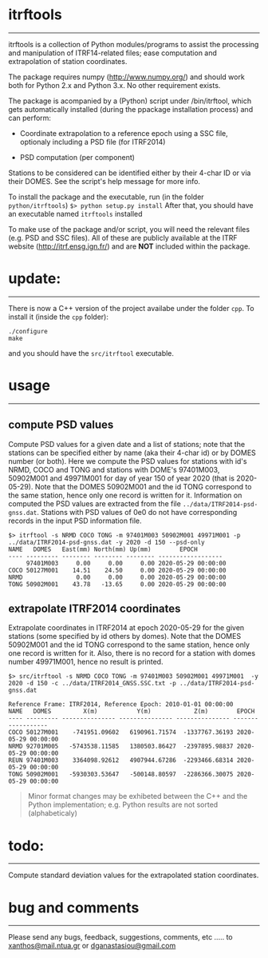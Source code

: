 # itrftools
-------------------------------------------------------------------------------
itrftools is a collection of Python modules/programs to assist the processing and
manipulation of ITRF14-related files; ease computation and extrapolation of
station coordinates.

The package requires numpy (http://www.numpy.org/) and should work both for
Python 2.x and Python 3.x. No other requirement exists.

The package is acompanied by a (Python) script under /bin/itrftool, which gets
automatically installed (during the ppackage installation process) and can
perform:

* Coordinate extrapolation to a reference epoch using a SSC file, optionaly
      including a PSD file (for ITRF2014)

* PSD computation (per component)

Stations to be considered can be identified either by their 4-char ID or via
their DOMES. See the script's help message for more info.

To install the package and the executable, run (in the folder `python/itrftools`)
`$> python setup.py install`
After that, you should have an executable named `itrftools` installed

To make use of the package and/or script, you will need the relevant files
(e.g. PSD and SSC files). All of these are publicly available at the ITRF
website (http://itrf.ensg.ign.fr/) and are **NOT** included within the package.

# update:
-------------------------------------------------------------------------------
There is now a C++ version of the project availabe under the folder `cpp`. To install 
it (inside the `cpp` folder):
```
./configure
make
```
and you should have the `src/itrftool` executable.

# usage
-------------------------------------------------------------------------------

## compute PSD values
Compute PSD values for a given date and a list of stations; note that the stations 
can be specified either by name (aka their 4-char id) or by DOMES number (or both).
Here we compute the PSD values for stations with id's NRMD, COCO and TONG and stations with 
DOME's 97401M003, 50902M001 and 49971M001 for day of year 150 of year 2020 (that is
2020-05-29). Note that the DOMES 50902M001 and the id TONG correspond to the same station, 
hence only one record is written for it. Information on computed the PSD values are
extracted from the file `../data/ITRF2014-psd-gnss.dat`. Stations with PSD values of 0e0 
do not have corresponding records in the input PSD information file.
```
$> itrftool -s NRMD COCO TONG -m 97401M003 50902M001 49971M001 -p ../data/ITRF2014-psd-gnss.dat -y 2020 -d 150 --psd-only
NAME   DOMES   East(mm) North(mm) Up(mm)        EPOCH
---- --------- -------- -------- -------- ------------------
     97401M003     0.00     0.00     0.00 2020-05-29 00:00:00
COCO 50127M001    14.51    24.50     0.00 2020-05-29 00:00:00
NRMD               0.00     0.00     0.00 2020-05-29 00:00:00
TONG 50902M001    43.78   -13.65     0.00 2020-05-29 00:00:00
```
## extrapolate ITRF2014 coordinates
Extrapolate coordinates in ITRF2014 at epoch 2020-05-29 for the given stations (some 
specified by id others by domes). Note that the DOMES 50902M001 and the id TONG correspond to the same station,
hence only one record is written for it. Also, there is no record for a station with 
domes number 49971M001, hence no result is printed.
```
$> src/itrftool -s NRMD COCO TONG -m 97401M003 50902M001 49971M001  -y 2020 -d 150 -c ../data/ITRF2014_GNSS.SSC.txt -p ../data/ITRF2014-psd-gnss.dat

Reference Frame: ITRF2014, Reference Epoch: 2010-01-01 00:00:00
NAME   DOMES         X(m)           Y(m)            Z(m)        EPOCH
---- --------- --------------- --------------- --------------- ------------------
COCO 50127M001    -741951.09602   6190961.71574  -1337767.36193 2020-05-29 00:00:00
NRMD 92701M005   -5743538.11585   1380503.86427  -2397895.98837 2020-05-29 00:00:00
REUN 97401M003    3364098.92612   4907944.67286  -2293466.68314 2020-05-29 00:00:00
TONG 50902M001   -5930303.53647   -500148.80597  -2286366.30075 2020-05-29 00:00:00
```

> Minor format changes may be exhibeted between the C++ and the Python implementation; 
> e.g. Python results are not sorted (alphabeticaly)

# todo:
-------------------------------------------------------------------------------
Compute standard deviation values for the extrapolated station coordinates.

# bug and comments
-------------------------------------------------------------------------------
Please send any bugs, feedback, suggestions, comments, etc ..... to
xanthos@mail.ntua.gr or dganastasiou@gmail.com
